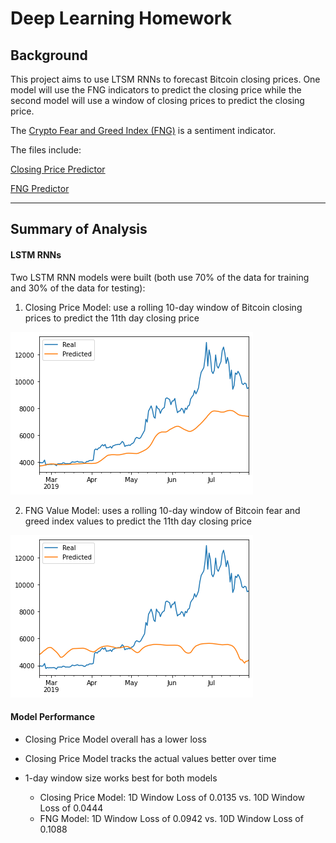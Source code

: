 # Deep Learning Homework

## Background

This project aims to use LTSM RNNs to forecast Bitcoin closing prices. One model will use the FNG indicators to predict the closing price while the second model will use a window of closing prices to predict the closing price.

The [Crypto Fear and Greed Index (FNG)](https://alternative.me/crypto/fear-and-greed-index/) is a sentiment indicator.

The files include:

[Closing Price Predictor](lstm_closing_predictor.ipynb)

[FNG Predictor](lstm_fng_predictor.ipynb)

- - -

## Summary of Analysis

#### LSTM RNNs

Two LSTM RNN models were built (both use 70% of the data for training and 30% of the data for testing):

1. Closing Price Model: use a rolling 10-day window of Bitcoin closing prices to predict the 11th day closing price

![Closing Price](images/10D_closing.PNG)

2. FNG Value Model: uses a rolling 10-day window of Bitcoin fear and greed index values to predict the 11th day closing price

![FNG Value](images/10D_FNG.PNG)

#### Model Performance

- Closing Price Model overall has a lower loss

- Closing Price Model tracks the actual values better over time

- 1-day window size works best for both models
    - Closing Price Model: 1D Window Loss of 0.0135 vs. 10D Window Loss of 0.0444
    - FNG Model: 1D Window Loss of 0.0942 vs. 10D Window Loss of 0.1088